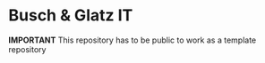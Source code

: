 # Busch & Glatz IT

**IMPORTANT**
This repository has to be public to work as a template repository
